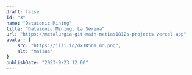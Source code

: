 ```yaml
---
draft: false
id: "3"
name: "Dataionic Mining"
title: "Dataionic Mining, La Serena"
url: "https://metalurgia-git-main-matias1812s-projects.vercel.app"
avatar: {
    src: "https://iili.io/dx1D5n1.md.png",
    alt: "matias"
}
publishDate: "2023-9-23 12:00"
---
```


